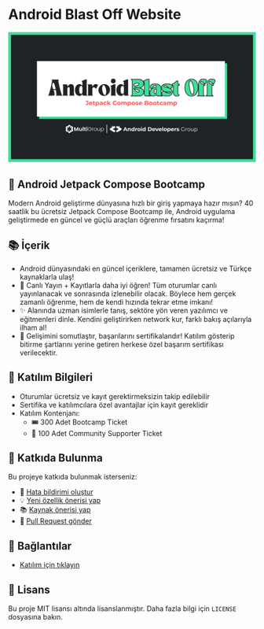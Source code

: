 # Android Blast Off Website

![blast-off-og](/src/app/opengraph-image.png)

## 🚀 Android Jetpack Compose Bootcamp

Modern Android geliştirme dünyasına hızlı bir giriş yapmaya hazır mısın? 40 saatlik bu ücretsiz Jetpack Compose Bootcamp ile, Android uygulama geliştirmede en güncel ve güçlü araçları öğrenme fırsatını kaçırma!

## 📚 İçerik

- Android dünyasındaki en güncel içeriklere, tamamen ücretsiz ve Türkçe kaynaklarla ulaş!
- 🎥 Canlı Yayın + Kayıtlarla daha iyi öğren! Tüm oturumlar canlı yayınlanacak ve sonrasında izlenebilir olacak. Böylece hem gerçek zamanlı öğrenme, hem de kendi hızında tekrar etme imkanı!
- ✨ Alanında uzman isimlerle tanış, sektöre yön veren yazılımcı ve eğitmenleri dinle. Kendini geliştirirken network kur, farklı bakış açılarıyla ilham al!
- 📜 Gelişimini somutlaştır, başarılarını sertifikalandır! Katılım gösterip bitirme şartlarını yerine getiren herkese özel başarım sertifikası verilecektir.

## 🎫 Katılım Bilgileri

- Oturumlar ücretsiz ve kayıt gerektirmeksizin takip edilebilir
- Sertifika ve katılımcılara özel avantajlar için kayıt gereklidir
- Katılım Kontenjanı:
  - 🎟️ 300 Adet Bootcamp Ticket
  - 🎫 100 Adet Community Supporter Ticket

## 🤝 Katkıda Bulunma

Bu projeye katkıda bulunmak isterseniz:

- 🐛 [Hata bildirimi oluştur](https://github.com/Developer-MultiGroup/android-blast-off-website/issues/new)
- 💡 [Yeni özellik önerisi yap](https://github.com/Developer-MultiGroup/android-blast-off-website/issues/new)
- 📚 [Kaynak önerisi yap](https://github.com/Developer-MultiGroup/android-blast-off-website/issues/new)
- 🔄 [Pull Request gönder](https://github.com/Developer-MultiGroup/android-blast-off-website/compare)

## 🔗 Bağlantılar

- [Katılım için tıklayın](https://kommunity.com/devmultigroup/events/android-blast-off-jetpack-compose-bootcamp-18857d79)

## 📝 Lisans

Bu proje MIT lisansı altında lisanslanmıştır. Daha fazla bilgi için `LICENSE` dosyasına bakın.